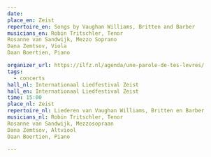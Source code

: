 ```yaml
---
date:
place_en: Zeist
repertoire_en: Songs by Vaughan Williams, Britten and Barber
musicians_en: Robin Tritschler, Tenor
Rosanne van Sandwijk, Mezzo Soprano
Dana Zemtsov, Viola
Daan Boertien, Piano

organizer_url: https://ilfz.nl/agenda/une-parole-de-tes-levres/
tags:
  - concerts
hall_nl: Internationaal Liedfestival Zeist
hall_en: Internationaal Liedfestival Zeist
time: 15:00
place_nl: Zeist
repertoire_nl: Liederen van Vaughan Williams, Britten en Barber
musicians_nl: Robin Tritschler, Tenor
Rosanne van Sandwijk, Mezzosopraan
Dana Zemtsov, Altviool
Daan Boertien, Piano

---
```


